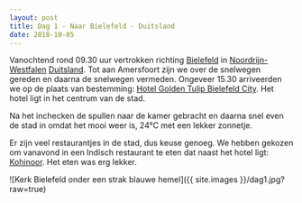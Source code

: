 ```yaml
---
layout: post
title: Dag 1 - Naar Bielefeld - Duitsland
date: 2018-10-05
---
```

Vanochtend rond 09.30 uur vertrokken richting [Bielefeld](https://nl.m.wikipedia.org/wiki/Bielefeld) in [Noordrijn-Westfalen](
https://nl.m.wikipedia.org/wiki/Noordrijn-Westfalen) [Duitsland](https://nl.m.wikipedia.org/wiki/Duitsland). Tot aan Amersfoort zijn we over de snelwegen gereden en daarna de snelwegen vermeden. Ongeveer 15.30 arriveerden we op de plaats van bestemming: [Hotel Golden Tulip Bielefeld City](https://bielefeld-city.goldentulip.com/nl-nl/). Het hotel ligt in het centrum van de stad.  

Na het inchecken de spullen naar de kamer gebracht en daarna snel even de stad in omdat het mooi weer is, 24°C met een lekker zonnetje.

Er zijn veel restaurantjes in de stad, dus keuse genoeg. We hebben gekozen om vanavond in een Indisch restaurant te eten dat naast het hotel ligt: [Kohinoor](http://kohinoor-bielefeld.de). Het eten was erg lekker.  


![Kerk Bielefeld onder een strak blauwe hemel]({{ site.images }}/dag1.jpg?raw=true)

